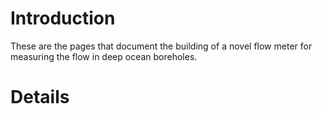 # Introduction #

These are the pages that document the building of a novel flow meter for measuring the flow in deep ocean boreholes.


# Details #